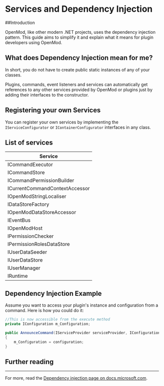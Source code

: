 # Services and Dependency Injection

##Introduction

OpenMod, like other modern .NET projects, uses the dependency injection pattern. This guide aims to simplify it and explain what it means for plugin developers using OpenMod.

## What does Dependency Injection mean for me?

In short, you do not have to create public static instances of any of your classes.

Plugins, commands, event listeners and services can automatically get references to any other services provided by OpenMod or plugins just by adding their interfaces to the constructor.  

## Registering your own Services
You can register your own services by implementing the `IServiceConfigurator` or `IContainerConfigurator` interfaces in any class.

## List of services

| **Service**                                     |
|-------------------------------------------------|
| ICommandExecutor                                |
| ICommandStore                                   |
| ICommandPermissionBuilder                       |
| ICurrentCommandContextAccessor                  |
| IOpenModStringLocaliser                         | 
| IDataStoreFactory                               | 
| IOpenModDataStoreAccessor                       | 
| IEventBus                                       | 
| IOpenModHost                                    | 
| IPermissionChecker                              | 
| IPermissionRolesDataStore                       |    
| IUserDataSeeder                                 | 
| IUserDataStore                                  | 
| IUserManager                                    | 
| IRuntime                                        | 


## Dependency Injection Example

Assume you want to access your plugin's instance and configuration from a command. Here is how you could do it:

```c#
//This is now accessible from the execute method
private IConfiguration m_Configuration;

public AnnounceCommand(IServiceProvider serviceProvider, IConfiguration configuration) : base(serviceProvider)
{
    m_Configuration = configuration;
}
```

## Further reading
****
For more, read the [Dependency injection page on docs.microsoft.com](https://docs.microsoft.com/en-us/aspnet/core/fundamentals/dependency-injection).

